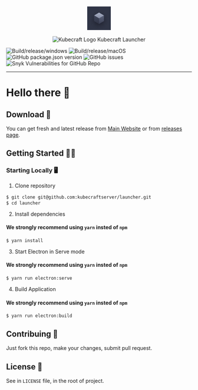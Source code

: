 <p align="center"><img src="https://raw.githubusercontent.com/KubecraftServer/launcher/master/src/assets/logo.png" alt="Kubecraft Logo" width="64px" height="64px" /></p>

<p align="center"> <img src="https://avatars2.githubusercontent.com/u/64664482?s=200&v=4" alt="Kubecraft Logo" width="20px" height="20px" /> Kubecraft Launcher</p>

![Build/release/windows](https://github.com/kubecraftserver/launcher/workflows/Build/release/windows/badge.svg) ![Build/release/macOS](https://github.com/kubecraftserver/launcher/workflows/Build/release/macOS/badge.svg) ![GitHub package.json version](https://img.shields.io/github/package-json/v/kubecraftserver/launcher) ![GitHub issues](https://img.shields.io/github/issues/kubecraftserver/launcher) ![Snyk Vulnerabilities for GitHub Repo](https://img.shields.io/snyk/vulnerabilities/github/kubecraftserver/launcher)

---
# Hello there 👋

## Download 💾
You can get fresh and latest release from [Main Website](https://kubecraft.0x77.page/#cta) or from [releases page](https://github.com/kubecraftserver/launcher/releases).

## Getting Started 👨‍💻
### Starting Locally 🖥
1. Clone repository
```shell
$ git clone git@github.com:kubecraftserver/launcher.git
$ cd launcher
```
2. Install dependencies
#### We strongly recommend using `yarn` insted of `npm`
```shell
$ yarn install
```
3. Start Electron in Serve mode
#### We strongly recommend using `yarn` insted of `npm`
```shell
$ yarn run electron:serve
``` 
4. Build Application
#### We strongly recommend using `yarn` insted of `npm`
```shell
$ yarn run electron:build
``` 
## Contribuing 🤝
Just fork this repo, make your changes, submit pull request.
## License 📑
See in `LICENSE` file, in the root of project.
